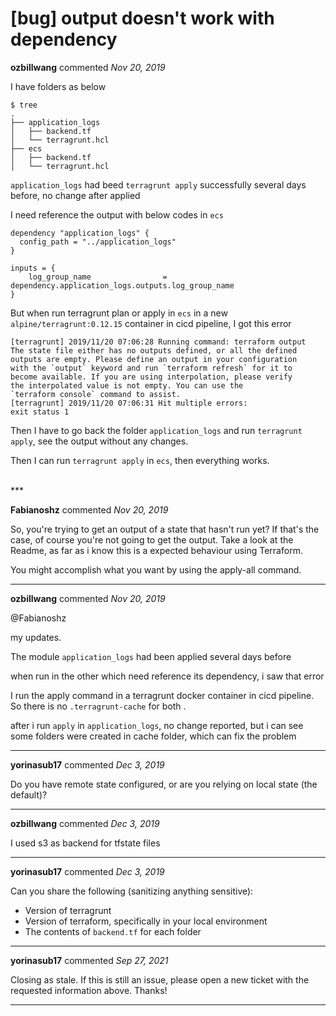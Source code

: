 # [bug] output doesn't work with dependency 

**ozbillwang** commented *Nov 20, 2019*

I have folders as below
```
$ tree 
.
├── application_logs
│   ├── backend.tf
│   └── terragrunt.hcl
├── ecs
│   ├── backend.tf
│   └── terragrunt.hcl
```
`application_logs` had beed `terragrunt apply` successfully several days before, no change after applied

I need reference the output with below codes in `ecs`

```
dependency "application_logs" {
  config_path = "../application_logs"
}

inputs = {
    log_group_name                = dependency.application_logs.outputs.log_group_name
}
```

But when run terragrunt plan or apply in `ecs` in a new `alpine/terragrunt:0.12.15` container in cicd pipeline, I got this error

```
[terragrunt] 2019/11/20 07:06:28 Running command: terraform output
The state file either has no outputs defined, or all the defined
outputs are empty. Please define an output in your configuration
with the `output` keyword and run `terraform refresh` for it to
become available. If you are using interpolation, please verify
the interpolated value is not empty. You can use the 
`terraform console` command to assist.
[terragrunt] 2019/11/20 07:06:31 Hit multiple errors:
exit status 1
```

Then I have to go back the folder `application_logs` and run `terragrunt apply`, see the output without any changes.

Then I can run `terragrunt apply` in `ecs`, then everything works. 

<br />
***


**Fabianoshz** commented *Nov 20, 2019*

So, you're trying to get an output of a state that hasn't run yet? If that's the case, of course you're not going to get the output. Take a look at the Readme, as far as i know this is a expected behaviour using Terraform.

You might accomplish what you want by using the apply-all command.
***

**ozbillwang** commented *Nov 20, 2019*

@Fabianoshz 

my updates.

The module `application_logs` had been applied several days before

when run in the other which need reference its dependency, i saw that error

I run the apply command in a terragrunt docker container in cicd pipeline. So there is no `.terragrunt-cache` for both .

after i run `apply` in `application_logs`, no change reported, but i can see some folders were created in cache folder, which can fix the problem
***

**yorinasub17** commented *Dec 3, 2019*

Do you have remote state configured, or are you relying on local state (the default)?
***

**ozbillwang** commented *Dec 3, 2019*

I used s3 as backend for tfstate files
***

**yorinasub17** commented *Dec 3, 2019*

Can you share the following (sanitizing anything sensitive):

- Version of terragrunt
- Version of terraform, specifically in your local environment
- The contents of `backend.tf` for each folder
***

**yorinasub17** commented *Sep 27, 2021*

Closing as stale. If this is still an issue, please open a new ticket with the requested information above. Thanks!
***

